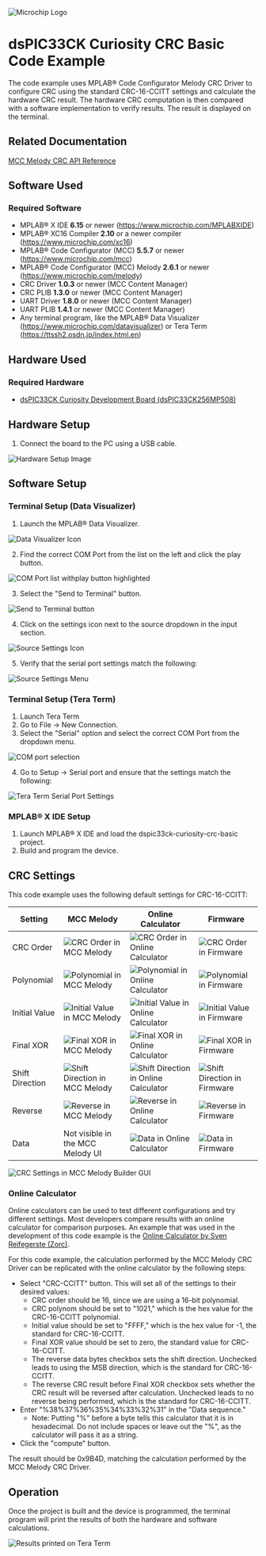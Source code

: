 ![Microchip Logo](images/microchip.jpg) 

# dsPIC33CK Curiosity CRC Basic Code Example

The code example uses MPLAB® Code Configurator Melody CRC Driver to configure CRC using the standard CRC-16-CCITT settings and calculate the hardware CRC result. The hardware CRC computation is then compared with a software implementation to verify results. The result is displayed on the terminal.

## Related Documentation

[MCC Melody CRC API Reference](https://onlinedocs.microchip.com/v2/keyword-lookup?keyword=CRC_16BIT_MELODY_DRIVER&version=latest&redirect=true)

## Software Used 

### Required Software

- MPLAB® X IDE **6.15** or newer (https://www.microchip.com/MPLABXIDE)
- MPLAB® XC16 Compiler **2.10** or a newer compiler (https://www.microchip.com/xc16)
- MPLAB® Code Configurator (MCC) **5.5.7** or newer (https://www.microchip.com/mcc)
- MPLAB® Code Configurator (MCC) Melody **2.6.1** or newer (https://www.microchip.com/melody)
- CRC Driver **1.0.3** or newer (MCC Content Manager)
- CRC PLIB **1.3.0** or newer (MCC Content Manager)
- UART Driver **1.8.0** or newer (MCC Content Manager)
- UART PLIB **1.4.1** or newer (MCC Content Manager)
- Any terminal program, like the MPLAB® Data Visualizer (https://www.microchip.com/datavisualizer) or Tera Term (https://ttssh2.osdn.jp/index.html.en)

## Hardware Used

### Required Hardware

- [dsPIC33CK Curiosity Development Board (dsPIC33CK256MP508)](https://www.microchip.com/en-us/development-tool/DM330030)

## Hardware Setup

1. Connect the board to the PC using a USB cable.

![Hardware Setup Image](images/hardware_setup.jpg)

## Software Setup

### Terminal Setup (Data Visualizer)

1. Launch the MPLAB® Data Visualizer.

![Data Visualizer Icon](images/data_visualizer_icon.JPG)

2. Find the correct COM Port from the list on the left and click the play button.

![COM Port list withplay button highlighted](images/dv_COM_select_play_highlighted.JPG)

3. Select the "Send to Terminal" button.

![Send to Terminal button](images/dv_data_capture_menu.JPG)

4. Click on the settings icon next to the source dropdown in the input section.

![Source Settings Icon](images/dv_source_settings_button.JPG)

5. Verify that the serial port settings match the following:

![Source Settings Menu](images/dv_source_settings.JPG)

### Terminal Setup (Tera Term)
1. Launch Tera Term
2. Go to File -> New Connection.
3. Select the "Serial" option and select the correct COM Port from the dropdown menu.

![COM port selection](images/tera_term_COM_port_selection.JPG)

4. Go to Setup -> Serial port and ensure that the settings match the following:

![Tera Term Serial Port Settings](images/tera_term_serial_port_menu.JPG)

### MPLAB® X IDE Setup
1. Launch MPLAB® X IDE and load the dspic33ck-curiosity-crc-basic project.
2. Build and program the device. 

## CRC Settings

This code example uses the following default settings for CRC-16-CCITT:

| Setting | MCC Melody | Online Calculator | Firmware |
| --- | --- | --- | --- |
| CRC Order | ![CRC Order in MCC Melody](images/crc_settings_table_images/crc_order_mcc_melody.JPG) | ![CRC Order in Online Calculator](images/crc_settings_table_images/crc_order_online_calc.JPG) | ![CRC Order in Firmware](images/crc_settings_table_images/crc_order_firmware.JPG) | 
| Polynomial | ![Polynomial in MCC Melody](images/crc_settings_table_images/polynomial_mcc_melody.JPG) | ![Polynomial in Online Calculator](images/crc_settings_table_images/polynomial_online_calc.JPG) | ![Polynomial in Firmware](images/crc_settings_table_images/polynomial_firmware.JPG) | 
| Initial Value | ![Initial Value in MCC Melody](images/crc_settings_table_images/initial_value_mcc_melody.JPG) | ![Initial Value in Online Calculator](images/crc_settings_table_images/initial_value_online_calc.JPG) | ![Initial Value in Firmware](images/crc_settings_table_images/initial_value_firmware.JPG) | 
| Final XOR | ![Final XOR in MCC Melody](images/crc_settings_table_images/final_xor_mcc_melody.JPG) | ![Final XOR in Online Calculator](images/crc_settings_table_images/final_xor_online_calc.JPG) | ![Final XOR in Firmware](images/crc_settings_table_images/final_xor_firmware.JPG) |
| Shift Direction | ![Shift Direction in MCC Melody](images/crc_settings_table_images/shift_direction_mcc_melody.JPG) | ![Shift Direction in Online Calculator](images/crc_settings_table_images/shift_direction_online_calc.JPG) | ![Shift Direction in Firmware](images/crc_settings_table_images/shift_direction_firmware.JPG) | 
| Reverse | ![Reverse in MCC Melody](images/crc_settings_table_images/reverse_mcc_melody.JPG) | ![Reverse in Online Calculator](images/crc_settings_table_images/reverse_online_calc.JPG) | ![Reverse in Firmware](images/crc_settings_table_images/reverse_firmware.JPG) | 
| Data | Not visible in the MCC Melody UI | ![Data in Online Calculator](images/crc_settings_table_images/data_online_calc.JPG) | ![Data in Firmware](images/crc_settings_table_images/data_firmware.JPG) | 

![CRC Settings in MCC Melody Builder GUI](images/demo_CRC_settings.JPG)

### Online Calculator

Online calculators can be used to test different configurations and try different settings. Most developers compare results with an online calculator for comparison purposes. An example that was used in the development of this code example is the [Online Calculator by Sven Reifegerste (Zorc)](http://www.zorc.breitbandkatze.de/crc.html).

For this code example, the calculation performed by the MCC Melody CRC Driver can be replicated with the online calculator by the following steps:
- Select "CRC-CCITT" button. This will set all of the settings to their desired values:
  - CRC order should be 16, since we are using a 16-bit polynomial.
  - CRC polynom should be set to "1021," which is the hex value for the CRC-16-CCITT polynomial.
  - Initial value should be set to "FFFF," which is the hex value for -1, the standard for CRC-16-CCITT.
  - Final XOR value should be set to zero, the standard value for CRC-16-CCITT.
  - The reverse data bytes checkbox sets the shift direction. Unchecked leads to using the MSB direction, which is the standard for CRC-16-CCITT.
  - The reverse CRC result before Final XOR checkbox sets whether the CRC result will be reversed after calculation. Unchecked leads to no reverse being performed, which is the standard for CRC-16-CCITT.
- Enter "%38%37%36%35%34%33%32%31" in the "Data sequence."
  - Note: Putting "%" before a byte tells this calculator that it is in hexadecimal. Do not include spaces or leave out the "%", as the calculator will pass it as a string.
- Click the "compute" button.
  
The result should be 0x9B4D, matching the calculation performed by the MCC Melody CRC Driver.

## Operation

Once the project is built and the device is programmed, the terminal program will print the results of both the hardware and software calculations.

![Results printed on Tera Term](images/tera_term_output.JPG)